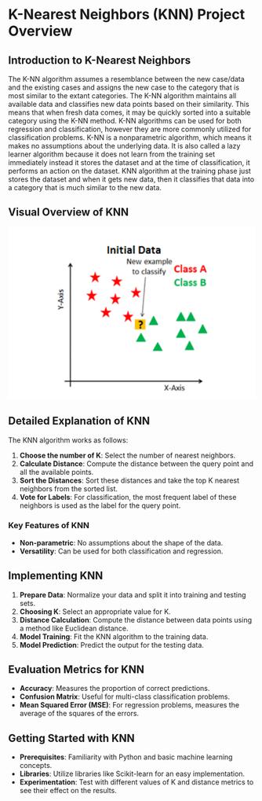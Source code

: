 
# K-Nearest Neighbors (KNN) Project Overview

## Introduction to K-Nearest Neighbors
The K-NN algorithm assumes a resemblance between the new case/data and the existing cases and assigns the new case to the category that is most similar to the extant categories.
The K-NN algorithm maintains all available data and classifies new data points based on their similarity. This means that when fresh data comes, it may be quickly sorted into a suitable category using the K-NN method.
K-NN algorithms can be used for both regression and classification, however they are more commonly utilized for classification problems.
K-NN is a nonparametric algorithm, which means it makes no assumptions about the underlying data.
It is also called a lazy learner algorithm because it does not learn from the training set immediately instead it stores the dataset and at the time of classification, it performs an action on the dataset.
KNN algorithm at the training phase just stores the dataset and when it gets new data, then it classifies that data into a category that is much similar to the new data.

## Visual Overview of KNN
<img src="/Supervised%20Machine%20Learning/images/KNN.gif" width="600">

## Detailed Explanation of KNN
The KNN algorithm works as follows:
1. **Choose the number of K**: Select the number of nearest neighbors.
2. **Calculate Distance**: Compute the distance between the query point and all the available points.
3. **Sort the Distances**: Sort these distances and take the top K nearest neighbors from the sorted list.
4. **Vote for Labels**: For classification, the most frequent label of these neighbors is used as the label for the query point.

### Key Features of KNN
- **Non-parametric**: No assumptions about the shape of the data.
- **Versatility**: Can be used for both classification and regression.

## Implementing KNN
1. **Prepare Data**: Normalize your data and split it into training and testing sets.
2. **Choosing K**: Select an appropriate value for K.
3. **Distance Calculation**: Compute the distance between data points using a method like Euclidean distance.
4. **Model Training**: Fit the KNN algorithm to the training data.
5. **Model Prediction**: Predict the output for the testing data.

## Evaluation Metrics for KNN
- **Accuracy**: Measures the proportion of correct predictions.
- **Confusion Matrix**: Useful for multi-class classification problems.
- **Mean Squared Error (MSE)**: For regression problems, measures the average of the squares of the errors.

## Getting Started with KNN
- **Prerequisites**: Familiarity with Python and basic machine learning concepts.
- **Libraries**: Utilize libraries like Scikit-learn for an easy implementation.
- **Experimentation**: Test with different values of K and distance metrics to see their effect on the results.
